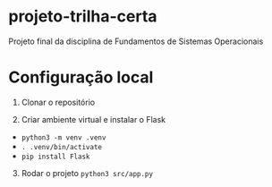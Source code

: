 # projeto-trilha-certa
Projeto final da disciplina de Fundamentos de Sistemas Operacionais

# Configuração local
1. Clonar o repositório

2. Criar ambiente virtual e instalar o Flask
- `python3 -m venv .venv` 
- `. .venv/bin/activate`
- `pip install Flask`

3. Rodar o projeto
`python3 src/app.py`

